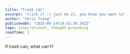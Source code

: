 ```yaml
---
title: "trash can"
excerpt: "click it :) just do it, you know you want to"
author: "Chris Tsang"
publishedAt: "2025-09-14T14:42:30.342Z"
tags: inspirational, thought-provoking
readTime: 1
---
```


If trash can, what can't?